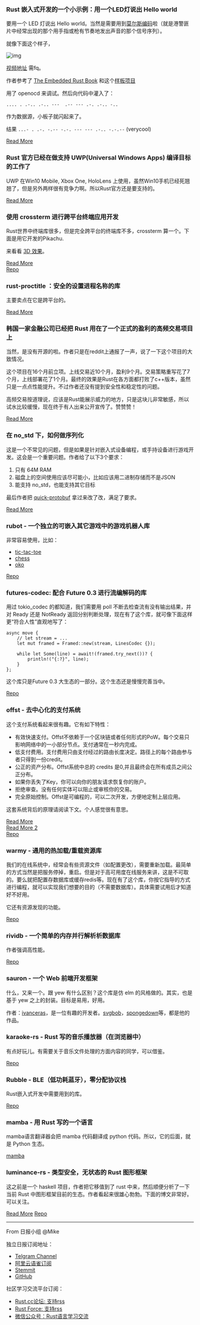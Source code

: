 ### Rust 嵌入式开发的一个小示例：用一个LED灯说出 Hello world

要用一个 LED 灯说出 Hello world。当然是需要用到[莫尔斯编码](https://zh.wikipedia.org/zh-hans/%E6%91%A9%E5%B0%94%E6%96%AF%E7%94%B5%E7%A0%81)啦（就是港警匪片中经常出现的那个用手指或枪有节奏地发出声音的那个信号序列）。

就像下面这个样子，

![img](https://raw.githubusercontent.com/daogangtang/picmaterials/master/111.png)

[视频地址](https://twitter.com/i/status/1120835944003846144) 需fq。

作者参考了 [The Embedded Rust Book](https://rust-embedded.github.io/book/) 和这个[样板项目](https://github.com/rust-embedded/cortex-m-quickstart)

用了 openocd 来调试。然后向代码中灌入了：

```
.... . .-.. .-.. ---  .-- --- .-. .-.. -..
```
作为数据源，小板子就闪起来了。

结果 `...- . .-. -.-- -.-. --- --- .-.. -.-.--` (verycool)

[Read More](https://idursun.com/posts/hello_world_in_morse_code/)

### Rust 官方已经在做支持 UWP(Universal Windows Apps) 编译目标的工作了

UWP 在Win10 Mobile, Xbox One, HoloLens 上使用，虽然Win10手机已经死翘翘了，但是另外两样很有竞争力啊。所以Rust官方还是要支持的。

[Read More](https://github.com/rust-lang/rust/pull/60260)

### 使用 crossterm 进行跨平台终端应用开发

Rust世界中终端库很多，但是完全跨平台的终端库不多，crossterm 算一个。下面是用它开发的Pikachu.

来看看 [3D 效果](https://preview.redd.it/p3nlqakx2bt21.gif?format=mp4&s=30d2dab1679000eedc65c7cadd550f26676a704e)。

[Read More](http://www.jonathanturner.org/2019/04/porting-the-pikachu.html)  
[Repo](https://github.com/TimonPost/crossterm)

### rust-proctitle ：安全的设置进程名称的库

主要卖点在它是跨平台的。

[Read More](https://github.com/Freaky/rust-proctitle)

### 韩国一家金融公司已经把 Rust 用在了一个正式的盈利的**高频交易**项目上

当然，是没有开源的啦。作者只是在reddit上通报了一声，说了一下这个项目的大致情况。

这个项目在16个月前立项。上线交易近10个月，盈利9个月。交易策略重写花了7个月，上线部署花了1个月。最终的效果是Rust在各方面都打败了c++版本，虽然只是一点点性能提升。不过作者还没有提到安全性和稳定性的问题。

高频交易按道理说，应该是Rust能展示威力的地方，只是这块儿非常敏感，所以试水比较缓慢，现在终于有人出来公开宣传了。赞赞赞！

[Read More](https://www.reddit.com/r/rust/comments/bhtuah/production_deployment_of_rust_in_hft_system_at/)

### 在 no_std 下，如何做序列化

这是一个不常见的问题，但是如果是针对嵌入式设备编程，或手持设备进行游戏开发。这会是一个重要问题。作者给了以下3个要求：

1. 只有 64M RAM
2. 磁盘上的空间使用应该尽可能小，比如应该用二进制存储而不是JSON
3. 能支持 no_std，也能支持其它目标

最后作者把 [quick-protobuf](https://github.com/tafia/quick-protobuf) 拿过来改了改，满足了要求。

[Read More](https://www.reddit.com/r/rust/comments/bi0xll/no_std_data_serializationdeserialization/)

### rubot - 一个独立的可嵌入其它游戏中的游戏机器人库

非常容易使用，比如：

- [tic-tac-toe](https://github.com/lcnr/rubot/blob/master/examples/tic-tac-toe.rs)  
- [chess](https://github.com/lcnr/rubot/blob/master/examples/chess.rs)
- [oko](https://github.com/lcnr/rubot/blob/master/examples/oko.rs)

[Repo](https://github.com/lcnr/rubot)

### futures-codec: 配合 Future 0.3 进行流编解码的库

用过 tokio_codec 的都知道，我们需要用 poll 不断去检查流有没有输出结果，并对 Ready 还是 NotReady 返回分别判断处理，现在有了这个库，就可像下面这样更“符合人性”直观地写了：

```
async move {
    // let stream = ...
    let mut framed = Framed::new(stream, LinesCodec {});

    while let Some(line) = await!(framed.try_next())? {
        println!("{:?}", line);
    }
};
```

这个库只是Future 0.3 大生态的一部分。这个生态还是慢慢完善当中。

[Repo](https://github.com/matthunz/futures-codec)

### offst - 去中心化的支付系统

这个支付系统看起来很有趣。它有如下特性：

- 有效快速支付。Offst不依赖于一个区块链或者任何形式的PoW。每个交易只影响网络中的一小部分节点。支付通常在一秒内完成。
- 低支付费用。支付费用只由支付经过的路由长度决定。路径上的每个路由参与者只得到一份credit。
- 公正的资产分布。Offst系统中总的 credits 是0,并且最终会在所有成员之间公正分布。
- 如果你丢失了Key，你可以向你的朋友请求恢复你的账户。
- 拒绝审查。没有任何实体可以阻止或审核你的交易。
- 完全原始控制。Offst是可编程的，可以二次开发，方便地定制上层应用。


这套系统背后的原理请阅读下文。个人感觉很有意思。

[Read More](https://www.freedomlayer.org/offst/offst-release/)   
[Read More 2](https://www.reddit.com/r/rust/comments/bh9h71/offst_a_decentralized_credit_card/)   
[Repo](https://github.com/freedomlayer/offst)

### warmy - 通用的热加载/重载资源库

我们的在线系统中，经常会有些资源文件（如配置更改），需要重新加载。最简单的方式当然是把服务停掉，重启。但是对于高可用度在线服务来讲，这是不可取的。要么就把配置存数据库或缓存redis等。现在有了这个库，你按它指导的方式进行编程，就可以实现我们想要的目的（不需要数据库）。具体需要试用后才知道好不好用。

它还有资源发现的功能。

[Repo](https://github.com/phaazon/warmy)

### rividb - 一个简单的内存并行解析析数据库

作者强调高性能。

[Repo](https://github.com/AhmedMostafa16/RiviDB)

### sauron - 一个 Web 前端开发框架

什么，又来一个。跟 yew 有什么区别？这个库是仿 elm 的风格做的。其实，也是基于 yew 之上的封装。目标是易用，好用。

作者：[ivanceras](https://github.com/ivanceras)，是一位有趣的开发者。[svgbob](https://github.com/ivanceras/svgbob)，[spongedown](https://github.com/ivanceras/spongedown)等，都是他的作品。

### karaoke-rs - Rust 写的音乐播放器（在浏览器中）

有点好玩儿。有需要关于音乐文件处理的方面内容的同学，可以借鉴。

[Repo](https://github.com/tarkah/karaoke-rs)

### Rubble - BLE（低功耗蓝牙），零分配协议栈

Rust嵌入式开发中需要用到的库。

[Repo](https://github.com/jonas-schievink/rubble)


### mamba - 用 Rust 写的一个语言

mamba语言翻译器会把 mamba 代码翻译成 python 代码。所以，它的后面，就是 Python 生态。

[mamba](https://github.com/JSAbrahams/mamba)


### luminance-rs - 类型安全，无状态的 Rust 图形框架

这之前是一个 haskell 项目，作者把它移值到了 rust 中来，然后顺便分析了一下当前 Rust 中图形框架目前的生态。作者看起来很雄心勃勃。下面的博文非常好。可以关注。

[Read More](https://phaazon.net/blog/pre-luminance-n-random-thoughts)
[Repo](https://github.com/phaazon/luminance-rs)

---

From 日报小组 @Mike

独立日报订阅地址：
- [Telgram Channel](https://t.me/rust_daily_news )
- [阿里云语雀订阅](https://www.yuque.com/chaosbot/rustnews)
- [Stemmit](https://steemit.com/@blackanger)
- [GitHub](https://github.com/RustStudy/rust_daily_news)

社区学习交流平台订阅：
- [Rust.cc论坛: 支持rss](https://rust.cc)
- [Rust Force: 支持rss](https://rustforce.net/)
- [微信公众号：Rust语言学习交流](https://rust.cc/article?id=ed7c9379-d681-47cb-9532-0db97d883f62)